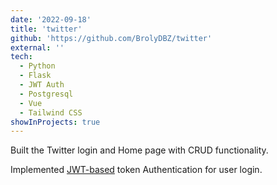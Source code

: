 ```yaml
---
date: '2022-09-18'
title: 'twitter'
github: 'https://github.com/BrolyDBZ/twitter'
external: ''
tech:
  - Python
  - Flask
  - JWT Auth
  - Postgresql
  - Vue
  - Tailwind CSS
showInProjects: true
---
```


Built the Twitter login and Home page with CRUD functionality.

Implemented [JWT-based](https://jwt.io/) token Authentication for user login.
